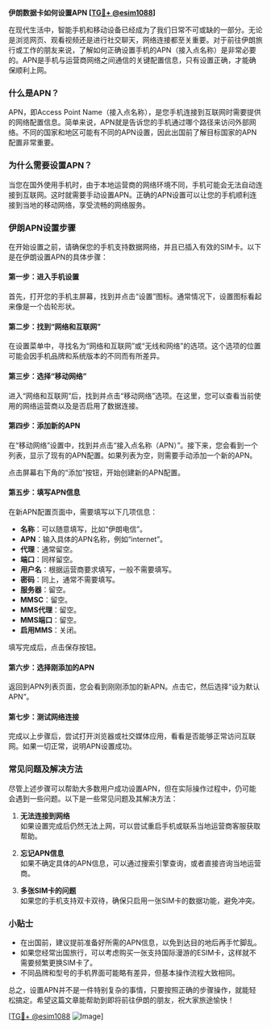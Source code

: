 **伊朗数据卡如何设置APN [[TG💪+ @esim1088](https://t.me/s/esim1088)]**

在现代生活中，智能手机和移动设备已经成为了我们日常不可或缺的一部分。无论是浏览网页、观看视频还是进行社交聊天，网络连接都至关重要。对于前往伊朗旅行或工作的朋友来说，了解如何正确设置手机的APN（接入点名称）是非常必要的。APN是手机与运营商网络之间通信的关键配置信息，只有设置正确，才能确保顺利上网。

### 什么是APN？

APN，即Access Point Name（接入点名称），是您手机连接到互联网时需要提供的网络配置信息。简单来说，APN就是告诉您的手机通过哪个路径来访问外部网络。不同的国家和地区可能有不同的APN设置，因此出国前了解目标国家的APN配置非常重要。

### 为什么需要设置APN？

当您在国外使用手机时，由于本地运营商的网络环境不同，手机可能会无法自动连接到互联网。这时就需要手动设置APN。正确的APN设置可以让您的手机顺利连接到当地的移动网络，享受流畅的网络服务。

### 伊朗APN设置步骤

在开始设置之前，请确保您的手机支持数据网络，并且已插入有效的SIM卡。以下是在伊朗设置APN的具体步骤：

#### 第一步：进入手机设置

首先，打开您的手机主屏幕，找到并点击“设置”图标。通常情况下，设置图标看起来像是一个齿轮形状。

#### 第二步：找到“网络和互联网”

在设置菜单中，寻找名为“网络和互联网”或“无线和网络”的选项。这个选项的位置可能会因手机品牌和系统版本的不同而有所差异。

#### 第三步：选择“移动网络”

进入“网络和互联网”后，找到并点击“移动网络”选项。在这里，您可以查看当前使用的网络运营商以及是否启用了数据连接。

#### 第四步：添加新的APN

在“移动网络”设置中，找到并点击“接入点名称（APN）”。接下来，您会看到一个列表，显示了现有的APN配置。如果列表为空，则需要手动添加一个新的APN。

点击屏幕右下角的“添加”按钮，开始创建新的APN配置。

#### 第五步：填写APN信息

在新APN配置页面中，需要填写以下几项信息：

- **名称**：可以随意填写，比如“伊朗电信”。
- **APN**：输入具体的APN名称，例如“internet”。
- **代理**：通常留空。
- **端口**：同样留空。
- **用户名**：根据运营商要求填写，一般不需要填写。
- **密码**：同上，通常不需要填写。
- **服务器**：留空。
- **MMSC**：留空。
- **MMS代理**：留空。
- **MMS端口**：留空。
- **启用MMS**：关闭。

填写完成后，点击保存按钮。

#### 第六步：选择刚添加的APN

返回到APN列表页面，您会看到刚刚添加的新APN。点击它，然后选择“设为默认APN”。

#### 第七步：测试网络连接

完成以上步骤后，尝试打开浏览器或社交媒体应用，看看是否能够正常访问互联网。如果一切正常，说明APN设置成功。

### 常见问题及解决方法

尽管上述步骤可以帮助大多数用户成功设置APN，但在实际操作过程中，仍可能会遇到一些问题。以下是一些常见问题及其解决方法：

1. **无法连接到网络**  
   如果设置完成后仍然无法上网，可以尝试重启手机或联系当地运营商客服获取帮助。

2. **忘记APN信息**  
   如果不确定具体的APN信息，可以通过搜索引擎查询，或者直接咨询当地运营商。

3. **多张SIM卡的问题**  
   如果您的手机支持双卡双待，确保只启用一张SIM卡的数据功能，避免冲突。

### 小贴士

- 在出国前，建议提前准备好所需的APN信息，以免到达目的地后再手忙脚乱。
- 如果您经常出国旅行，可以考虑购买一张支持国际漫游的ESIM卡，这样就不需要频繁更换SIM卡了。
- 不同品牌和型号的手机界面可能略有差异，但基本操作流程大致相同。

总之，设置APN并不是一件特别复杂的事情，只要按照正确的步骤操作，就能轻松搞定。希望这篇文章能帮助到即将前往伊朗的朋友，祝大家旅途愉快！

[[TG💪+ @esim1088](https://t.me/s/esim1088) ![Image](https://i.postimg.cc/4NQfJmqS/Snipaste-2025-05-13-00-14-12.png)]